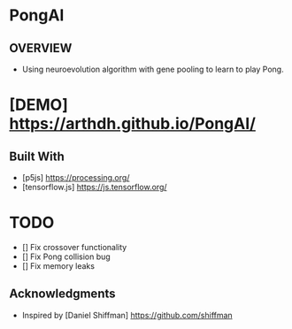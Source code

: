 # PongAI
## OVERVIEW
 * Using neuroevolution algorithm with gene pooling to learn to play Pong.
# [DEMO] https://arthdh.github.io/PongAI/

## Built With
* [p5js] https://processing.org/
* [tensorflow.js] https://js.tensorflow.org/

# TODO
- [] Fix crossover functionality
- [] Fix Pong collision bug
- [] Fix memory leaks

## Acknowledgments

* Inspired by [Daniel Shiffman] https://github.com/shiffman

